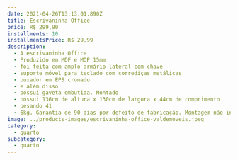 ```yaml
---
date: 2021-04-26T13:13:01.890Z
title: Escrivaninha Office
price: R$ 299,90
installments: 10
installmentsPrice: R$ 29,99
description:
  - A escrivaninha Office
  - Produzido em MDF e MDP 15mm
  - foi feita com amplo armário lateral com chave
  - suporte móvel para teclado com corrediças metálicas
  - puxador em EPS cromado
  - e além disso
  - possui gaveta embutida. Montado
  - possui 136cm de altura x 130cm de largura x 44cm de comprimento
  - pesando 41
  - 6kg. Garantia de 90 dias por defeito de fabricação. Montagem não inclusa.
image: ../products-images/escrivaninha-office-valdemoveis.jpeg
category:
  - quarto
subcategory:
  - quarto
---
```

